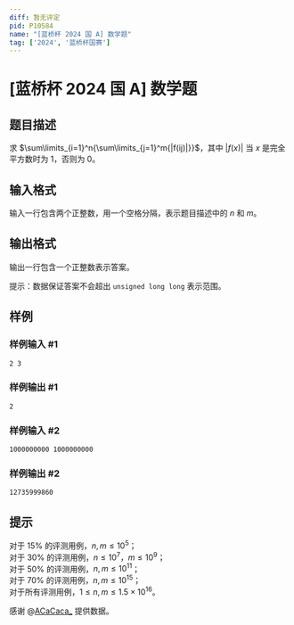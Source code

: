 ```yaml
---
diff: 暂无评定
pid: P10584
name: "[蓝桥杯 2024 国 A] 数学题"
tag: ['2024', '蓝桥杯国赛']
---
```

# [蓝桥杯 2024 国 A] 数学题
## 题目描述

求 $\sum\limits_{i=1}^n{\sum\limits_{j=1}^m{|f(ij)|}}$，其中 $|f(x)|$ 当 $x$ 是完全平方数时为 $1$，否则为 $0$。
## 输入格式

输入一行包含两个正整数，用一个空格分隔，表示题目描述中的 $n$ 和 $m$。


## 输出格式

输出一行包含一个正整数表示答案。

提示：数据保证答案不会超出 `unsigned long long` 表示范围。
## 样例

### 样例输入 #1
```
2 3
```
### 样例输出 #1
```
2
```
### 样例输入 #2
```
1000000000 1000000000
```
### 样例输出 #2
```
12735999860
```
## 提示

对于 $15\%$ 的评测用例，$n,m \le 10^5$；  
对于 $30\%$ 的评测用例，$n \le 10^7$，$m \le 10^9$；  
对于 $50\%$ 的评测用例，$n,m \le 10^{11}$；  
对于 $70\%$ 的评测用例，$n,m \le 10^{15}$；  
对于所有评测用例，$1 \le n,m \le 1.5 \times 10^{16}$。

感谢 @[ACaCaca_](https://www.luogu.com.cn/user/320423) 提供数据。

